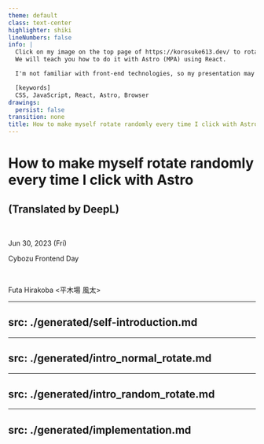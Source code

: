 ```yaml
---
theme: default
class: text-center
highlighter: shiki
lineNumbers: false
info: |
  Click on my image on the top page of https://korosuke613.dev/ to rotate it randomly (X-axis, Y-axis, Z-axis, X & Y-axis, X & Z-axis, Y & Z-axis).
  We will teach you how to do it with Astro (MPA) using React.

  I'm not familiar with front-end technologies, so my presentation may not be correct in terminology, etc. Please understand.

  [keywords] 
  CSS, JavaScript, React, Astro, Browser
drawings:
  persist: false
transition: none
title: How to make myself rotate randomly every time I click with Astro (Translated by DeepL)
---
```


# How to make myself rotate randomly every time I click with Astro
## (Translated by DeepL)

<br>



<!-- textlint-disable -->

Jun 30, 2023 (Fri) 

Cybozu Frontend Day

<br>

Futa Hirakoba \<平木場 風太\>

<!-- textlint-enable -->

<style>
.slidev-layout.cover h1, .slidev-layout.intro h1  {
  font-size: 3.0em;
}
</style>


---
src: ./generated/self-introduction.md
---


---
src: ./generated/intro_normal_rotate.md
---

---
src: ./generated/intro_random_rotate.md
---

---
src: ./generated/implementation.md
---
